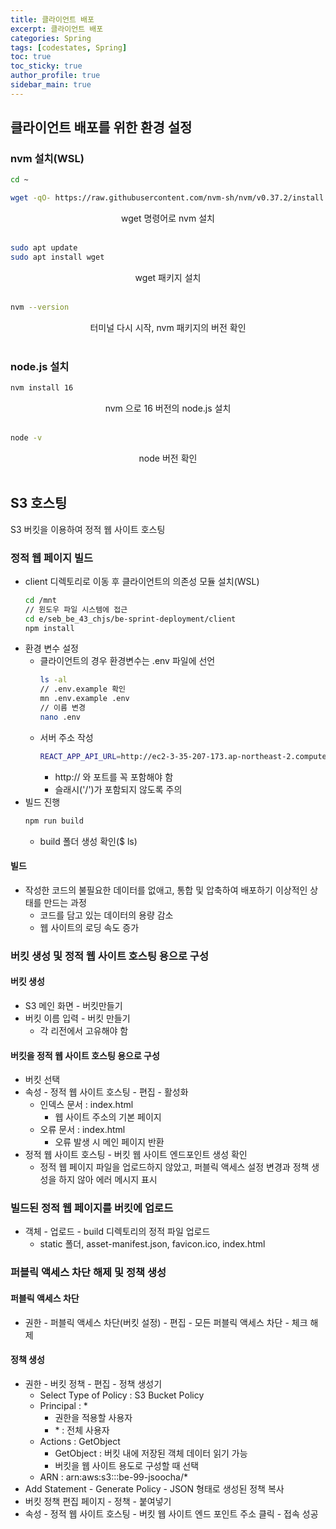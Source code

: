 ```yaml
---
title: 클라이언트 배포
excerpt: 클라이언트 배포
categories: Spring
tags: [codestates, Spring]
toc: true
toc_sticky: true
author_profile: true
sidebar_main: true
---
```

## 클라이언트 배포를 위한 환경 설정

### nvm 설치(WSL)
```bash
cd ~

wget -qO- https://raw.githubusercontent.com/nvm-sh/nvm/v0.37.2/install.sh | bash
```
<div style = "text-align : center">wget 명령어로 nvm 설치</div><br>

```bash
sudo apt update
sudo apt install wget
```
<div style = "text-align : center">wget 패키지 설치</div><br>

```bash
nvm --version
```
<div style = "text-align : center">터미널 다시 시작, nvm 패키지의 버전 확인</div><br>

### node.js 설치
```bash
nvm install 16
```
<div style = "text-align : center">nvm 으로 16 버전의 node.js 설치</div><br>

```bash
node -v
```
<div style = "text-align : center">node 버전 확인</div><br>

## S3 호스팅
S3 버킷을 이용하여 정적 웹 사이트 호스팅

### 정적 웹 페이지 빌드
- client 디렉토리로 이동 후 클라이언트의 의존성 모듈 설치(WSL)
  ```bash
  cd /mnt 
  // 윈도우 파일 시스템에 접근
  cd e/seb_be_43_chjs/be-sprint-deployment/client
  npm install
  ```
- 환경 변수 설정
  - 클라이언트의 경우 환경변수는 .env 파일에 선언
    ```bash
    ls -al
    // .env.example 확인
    mn .env.example .env
    // 이름 변경
    nano .env
    ```
  - 서버 주소 작성
    ```bash
    REACT_APP_API_URL=http://ec2-3-35-207-173.ap-northeast-2.compute.amazonaws.com:8080
    ```
    - http:// 와 포트를 꼭 포함해야 함
    - 슬래시('/')가 포함되지 않도록 주의
 - 빌드 진행
   ```bash
   npm run build
   ```
   - build 폴더 생성 확인($ ls)
#### 빌드
- 작성한 코드의 불필요한 데이터를 없애고, 통합 및 압축하여 배포하기 이상적인 상태를 만드는 과정
  - 코드를 담고 있는 데이터의 용량 감소
  - 웹 사이트의 로딩 속도 증가

### 버킷 생성 및 정적 웹 사이트 호스팅 용으로 구성
#### 버킷 생성
- S3 메인 화면 - 버킷만들기
- 버킷 이름 입력 - 버킷 만들기
  - 각 리전에서 고유해야 함

#### 버킷을 정적 웹 사이트 호스팅 용으로 구성
- 버킷 선택
- 속성 - 정적 웹 사이트 호스팅 - 편집 - 활성화
  - 인덱스 문서 : index.html
    - 웹 사이트 주소의 기본 페이지
  - 오류 문서 : index.html
    - 오류 발생 시 메인 페이지 반환
- 정적 웹 사이트 호스팅 - 버킷 웹 사이트 엔드포인트 생성 확인
  - 정적 웹 페이지 파일을 업로드하지 않았고, 퍼블릭 액세스 설정 변경과 정책 생성을 하지 않아 에러 메시지 표시

### 빌드된 정적 웹 페이지를 버킷에 업로드
- 객체 - 업로드 - build 디렉토리의 정적 파일 업로드
  - static 폴더, asset-manifest.json, favicon.ico, index.html

### 퍼블릭 액세스 차단 해제 및 정책 생성
#### 퍼블릭 액세스 차단
  - 권한 - 퍼블릭 액세스 차단(버킷 설정) - 편집 - 모든 퍼블릭 액세스 차단 - 체크 해제

#### 정책 생성
- 권한 - 버킷 정책 - 편집 - 정책 생성기
  - Select Type of Policy : S3 Bucket Policy
  - Principal : *
    - 권한을 적용할 사용자
    - \* : 전체 사용자
  - Actions : GetObject
    - GetObject : 버킷 내에 저장된 객체 데이터 읽기 가능
    - 버킷을 웹 사이트 용도로 구성할 때 선택
  - ARN : arn:aws:s3:::be-99-jsoocha/*
- Add Statement - Generate Policy - JSON 형태로 생성된 정책 복사 
- 버킷 정책 편집 페이지 - 정책 - 붙여넣기
- 속성 - 정적 웹 사이트 호스팅 - 버킷 웹 사이트 엔드 포인트 주소 클릭 - 접속 성공


